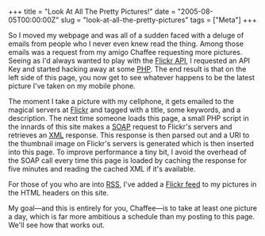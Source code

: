 +++
title = "Look At All The Pretty Pictures!"
date = "2005-08-05T00:00:00Z"
slug = "look-at-all-the-pretty-pictures"
tags = ["Meta"]
+++

So I moved my webpage and was all of a sudden faced with a deluge of emails
from people who I never even knew read the thing. Among those emails was a
request from my amigo Chaffee requesting more pictures.<!--more--> Seeing as
I'd always wanted to play with the [Flickr API][flickr_api], I requested an API
Key and started hacking away at some [PHP][php]. The end result is that on the
left side of this page, you now get to see whatever happens to be the latest
picture I've taken on my mobile phone.

The moment I take a picture with my cellphone, it gets emailed to the magical
servers at [Flickr][flickr] and tagged with a title, some keywords, and a
description. The next time someone loads this page, a small PHP script in the
innards of this site makes a [SOAP][soap] request to Flickr's servers and
retrieves an [XML][xml] response. This response is then parsed out and a URI to
the thumbnail image on Flickr's servers is generated which is then inserted
into this page. To improve performance a tiny bit, I avoid the overhead of the
SOAP call every time this page is loaded by caching the response for five
minutes and reading the cached XML if it's available.

For those of you who are into [RSS][rss], I've added a [Flickr
feed][flickr_feed] to my pictures in the HTML headers on this site.

My goal—and this is entirely for you, Chaffee—is to take at least one
picture a day, which is far more ambitious a schedule than my posting to this
page. We'll see how that works out.

[flickr]: https://flickr.com
[flickr_api]: https://flickr.com/services/
[flickr_feed]: feed://flickr.com/services/feeds/photos_public.gne?id=37996625178@N01&format=atom_03
[php]: https://php.net
[rss]: https://www.xml.com/pub/a/2002/12/18/dive-into-xml.html
[soap]: https://www.w3.org/TR/soap/
[xml]: https://www.w3.org/XML/
